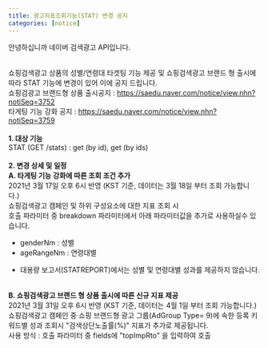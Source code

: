 ```yaml
---
title: 광고지표조회기능(STAT) 변경 공지
categories: [notice]
---
```

안녕하십니까 네이버 검색광고 API입니다. <br/><br/>

쇼핑검색광고 상품의 성별/연령대 타겟팅 기능 제공 및 쇼핑검색광고 브랜드 형 출시에 따라 STAT 기능에 변경이 있어 이에 공지 드립니다. <br/>
쇼핑검광고 브랜드형 상품 출시공지 : https://saedu.naver.com/notice/view.nhn?notiSeq=3752<br/>
타게팅 기능 강화 공지 : https://saedu.naver.com/notice/view.nhn?notiSeq=3759<br/>
<br/>
**1. 대상 기능** <br/>
STAT (GET /stats) : get (by id), get (by ids)<br/>
<br/>
**2. 변경 상세 및 일정** <br/>
**A. 타게팅 기능 강화에 따른 조회 조건 추가** <br/>
2021년 3월 17일 오후 6시 반영 (KST 기준, 데이터는 3월 18일 부터 조회 가능합니다.)<br/>
쇼핑검색광고 캠페인 및 하위 구성요소에 대한 지표 조회 시 <br/>
호출 파라미터  중 breakdown 파라미터에서 아래 파라미터값을 추가로 사용하실수 있습니다.<br/>
- genderNm : 성별<br/>
- ageRangeNm : 연령대별<br/>
* 대용량 보고서(STATREPORT)에서는 성별 및 연령대별 성과를 제공하지 않습니다. <br/><br/>

**B. 쇼핑검색광고 브랜드 형 상품 출시에 따른 신규 지표 제공** <br/>
2021년 3월 31일 오후 6시 반영 (KST 기준, 데이터는 4월 1일 부터 조회 가능합니다.)<br/>
쇼핑검색광고 캠페인 중 쇼핑 브랜드형 광고 그룹(AdGroup Type= 9)에 속한 등록 키워드별 성과 조회시 "검색상단노출률(%)" 지표가 추가로 제공됩니다. <br/>
사용 방식 : 호출 파라미터  중 fields에 "topImpRto" 을 입력하여 호출 <br/>
